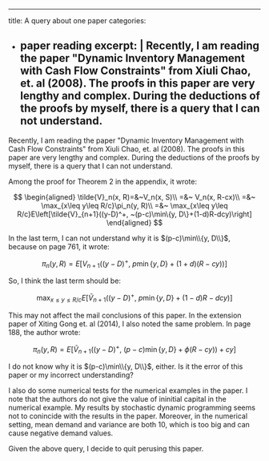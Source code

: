 ---
title: A query about one paper
categories:
- paper reading
excerpt: |
  Recently, I am reading the paper "Dynamic Inventory Management with Cash Flow Constraints" from Xiuli Chao, et. al (2008). The proofs in this paper are very lengthy and complex. During the deductions of the proofs by myself, there is a query that I can not understand.
  ---

Recently, I am reading the paper "Dynamic Inventory Management with Cash Flow Constraints" from Xiuli Chao, et. al (2008).  The proofs in this paper are very lengthy and complex.
During the deductions of the proofs by myself, there is a query that I can not understand.

Among the proof for Theorem 2 in the appendix, it wrote:

$$
\begin{aligned}
\tilde{V}_n(x, R)=&~V_n(x, S)\\
=&~ V_n(x, R-cx)\\
=&~ \max_{x\leq y\leq R/c}\pi_n(y, R)\\
=&~ \max_{x\leq y\leq R/c}E\left[\tilde{V}_{n+1}((y-D)^+, ~(p-c)\min\{y, D\}+(1-d)R-dcy)\right]
\end{aligned}
$$

In the last term, I can not understand why it is $(p-c)\min\\{y, D\\}$, because on page 761, it wrote:

$$
\pi_n(y, R)=E\left[V_{n+1}((y-D)^+, ~p\min\{y, D\}+(1+d)(R-cy))\right]
$$

So, I think the last term should be:

$$
\max_{x\leq y\leq R/c}E\left[\tilde{V}_{n+1}((y-D)^+, ~p\min\{y, D\}+(1-d)R-dcy)\right]
$$

This may not affect the mail conclusions of this paper. In the extension paper of Xiting Gong et. al (2014), I also noted the same problem. In page 188, the author wrote:

$$
\pi_n(y, R)=E\left[\tilde{V}_{n+1}((y-D)^+, ~(p-c)\min\{y, D\}+\phi(R-cy))+cy\right]
$$

I do not know why it is $(p-c)\min\\{y, D\\}$, either. Is it the error of this paper or my incorrect understanding?

I also do some numerical tests for the numerical examples in the paper. I note that the authors do not give the value of ininitial capital in the numerical example. My results by 
stochastic dynamic programming seems not to conincide with the results in the paper. Moreover, in the numerical setting, mean demand and variance are both
10, which is too big and can cause negative demand values. 

Given the above query, I decide to quit perusing this paper.

<!-- more -->
